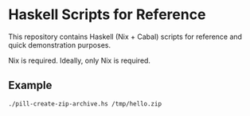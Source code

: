# Haskell Scripts for Reference

This repository contains Haskell (Nix + Cabal) scripts for reference and quick
demonstration purposes.

Nix is required. Ideally, only Nix is required.

## Example

```sh
./pill-create-zip-archive.hs /tmp/hello.zip
```
